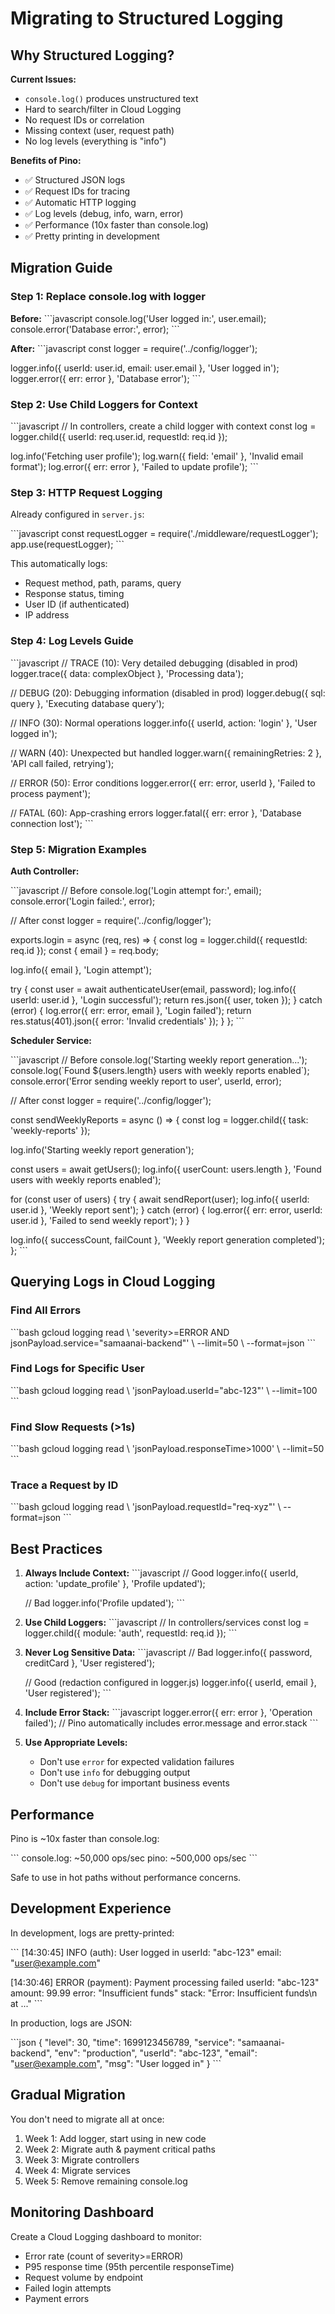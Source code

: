 # Migrating to Structured Logging

## Why Structured Logging?

**Current Issues:**
- `console.log()` produces unstructured text
- Hard to search/filter in Cloud Logging
- No request IDs or correlation
- Missing context (user, request path)
- No log levels (everything is "info")

**Benefits of Pino:**
- ✅ Structured JSON logs
- ✅ Request IDs for tracing
- ✅ Automatic HTTP logging
- ✅ Log levels (debug, info, warn, error)
- ✅ Performance (10x faster than console.log)
- ✅ Pretty printing in development

## Migration Guide

### Step 1: Replace console.log with logger

**Before:**
\`\`\`javascript
console.log('User logged in:', user.email);
console.error('Database error:', error);
\`\`\`

**After:**
\`\`\`javascript
const logger = require('../config/logger');

logger.info({ userId: user.id, email: user.email }, 'User logged in');
logger.error({ err: error }, 'Database error');
\`\`\`

### Step 2: Use Child Loggers for Context

\`\`\`javascript
// In controllers, create a child logger with context
const log = logger.child({ userId: req.user.id, requestId: req.id });

log.info('Fetching user profile');
log.warn({ field: 'email' }, 'Invalid email format');
log.error({ err: error }, 'Failed to update profile');
\`\`\`

### Step 3: HTTP Request Logging

Already configured in `server.js`:

\`\`\`javascript
const requestLogger = require('./middleware/requestLogger');
app.use(requestLogger);
\`\`\`

This automatically logs:
- Request method, path, params, query
- Response status, timing
- User ID (if authenticated)
- IP address

### Step 4: Log Levels Guide

\`\`\`javascript
// TRACE (10): Very detailed debugging (disabled in prod)
logger.trace({ data: complexObject }, 'Processing data');

// DEBUG (20): Debugging information (disabled in prod)
logger.debug({ sql: query }, 'Executing database query');

// INFO (30): Normal operations
logger.info({ userId, action: 'login' }, 'User logged in');

// WARN (40): Unexpected but handled
logger.warn({ remainingRetries: 2 }, 'API call failed, retrying');

// ERROR (50): Error conditions
logger.error({ err: error, userId }, 'Failed to process payment');

// FATAL (60): App-crashing errors
logger.fatal({ err: error }, 'Database connection lost');
\`\`\`

### Step 5: Migration Examples

**Auth Controller:**

\`\`\`javascript
// Before
console.log('Login attempt for:', email);
console.error('Login failed:', error);

// After
const logger = require('../config/logger');

exports.login = async (req, res) => {
  const log = logger.child({ requestId: req.id });
  const { email } = req.body;

  log.info({ email }, 'Login attempt');

  try {
    const user = await authenticateUser(email, password);
    log.info({ userId: user.id }, 'Login successful');
    return res.json({ user, token });
  } catch (error) {
    log.error({ err: error, email }, 'Login failed');
    return res.status(401).json({ error: 'Invalid credentials' });
  }
};
\`\`\`

**Scheduler Service:**

\`\`\`javascript
// Before
console.log('Starting weekly report generation...');
console.log(\`Found \${users.length} users with weekly reports enabled\`);
console.error('Error sending weekly report to user', userId, error);

// After
const logger = require('../config/logger');

const sendWeeklyReports = async () => {
  const log = logger.child({ task: 'weekly-reports' });

  log.info('Starting weekly report generation');

  const users = await getUsers();
  log.info({ userCount: users.length }, 'Found users with weekly reports enabled');

  for (const user of users) {
    try {
      await sendReport(user);
      log.info({ userId: user.id }, 'Weekly report sent');
    } catch (error) {
      log.error({ err: error, userId: user.id }, 'Failed to send weekly report');
    }
  }

  log.info({ successCount, failCount }, 'Weekly report generation completed');
};
\`\`\`

## Querying Logs in Cloud Logging

### Find All Errors

\`\`\`bash
gcloud logging read \\
  'severity>=ERROR AND jsonPayload.service="samaanai-backend"' \\
  --limit=50 \\
  --format=json
\`\`\`

### Find Logs for Specific User

\`\`\`bash
gcloud logging read \\
  'jsonPayload.userId="abc-123"' \\
  --limit=100
\`\`\`

### Find Slow Requests (>1s)

\`\`\`bash
gcloud logging read \\
  'jsonPayload.responseTime>1000' \\
  --limit=50
\`\`\`

### Trace a Request by ID

\`\`\`bash
gcloud logging read \\
  'jsonPayload.requestId="req-xyz"' \\
  --format=json
\`\`\`

## Best Practices

1. **Always Include Context:**
   \`\`\`javascript
   // Good
   logger.info({ userId, action: 'update_profile' }, 'Profile updated');

   // Bad
   logger.info('Profile updated');
   \`\`\`

2. **Use Child Loggers:**
   \`\`\`javascript
   // In controllers/services
   const log = logger.child({ module: 'auth', requestId: req.id });
   \`\`\`

3. **Never Log Sensitive Data:**
   \`\`\`javascript
   // Bad
   logger.info({ password, creditCard }, 'User registered');

   // Good (redaction configured in logger.js)
   logger.info({ userId, email }, 'User registered');
   \`\`\`

4. **Include Error Stack:**
   \`\`\`javascript
   logger.error({ err: error }, 'Operation failed');
   // Pino automatically includes error.message and error.stack
   \`\`\`

5. **Use Appropriate Levels:**
   - Don't use `error` for expected validation failures
   - Don't use `info` for debugging output
   - Don't use `debug` for important business events

## Performance

Pino is ~10x faster than console.log:

\`\`\`
console.log:  ~50,000 ops/sec
pino:         ~500,000 ops/sec
\`\`\`

Safe to use in hot paths without performance concerns.

## Development Experience

In development, logs are pretty-printed:

\`\`\`
[14:30:45] INFO (auth): User logged in
    userId: "abc-123"
    email: "user@example.com"

[14:30:46] ERROR (payment): Payment processing failed
    userId: "abc-123"
    amount: 99.99
    error: "Insufficient funds"
    stack: "Error: Insufficient funds\\n    at ..."
\`\`\`

In production, logs are JSON:

\`\`\`json
{
  "level": 30,
  "time": 1699123456789,
  "service": "samaanai-backend",
  "env": "production",
  "userId": "abc-123",
  "email": "user@example.com",
  "msg": "User logged in"
}
\`\`\`

## Gradual Migration

You don't need to migrate all at once:

1. Week 1: Add logger, start using in new code
2. Week 2: Migrate auth & payment critical paths
3. Week 3: Migrate controllers
4. Week 4: Migrate services
5. Week 5: Remove remaining console.log

## Monitoring Dashboard

Create a Cloud Logging dashboard to monitor:

- Error rate (count of severity>=ERROR)
- P95 response time (95th percentile responseTime)
- Request volume by endpoint
- Failed login attempts
- Payment errors
